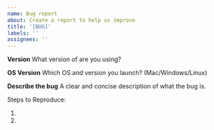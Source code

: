 ```yaml
---
name: Bug report
about: Create a report to help us improve
title: '[BUG]'
labels: ''
assignees: ''
---
```


**Version**
What version of are you using?

**OS Version**
Which OS and version you launch? (Mac/Windows/Linux)

**Describe the bug**
A clear and concise description of what the bug is.

Steps to Reproduce:

1.
2.

